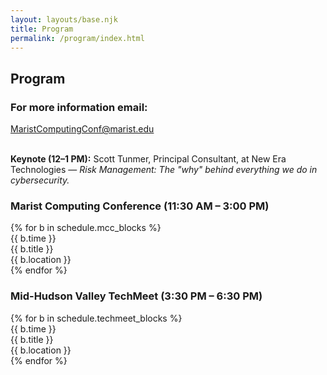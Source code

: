 ```yaml
---
layout: layouts/base.njk
title: Program
permalink: /program/index.html
---
```


<h2>Program</h2>
<section>
<h3>For more information email: </h3>
<a href="{{ links.contact_email }}">MaristComputingConf@marist.edu</a>
</section>
<br>
<p><strong>Keynote (12–1 PM):</strong> Scott Tunmer, Principal Consultant, at New Era Technologies — <em>Risk Management: The "why" behind everything we do in cybersecurity.</em></p>

<h3>Marist Computing Conference (11:30 AM – 3:00 PM)</h3>
<div class="schedule">
  {% for b in schedule.mcc_blocks %}
    <div class="schedule-item">
      <div class="time">{{ b.time }}</div>
      <div class="title">{{ b.title }}</div>
      <div class="location">{{ b.location }}</div>
    </div>
  {% endfor %}
</div>

<h3>Mid-Hudson Valley TechMeet (3:30 PM – 6:30 PM)</h3>
<div class="schedule">
  {% for b in schedule.techmeet_blocks %}
    <div class="schedule-item">
      <div class="time">{{ b.time }}</div>
      <div class="title">{{ b.title }}</div>
      <div class="location">{{ b.location }}</div>
    </div>
  {% endfor %}
</div>


